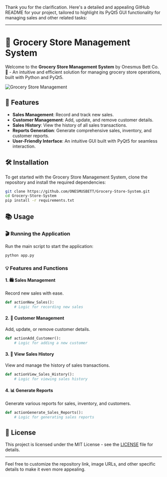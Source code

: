 Thank you for the clarification. Here's a detailed and appealing GitHub README for your project, tailored to highlight its PyQt5 GUI functionality for managing sales and other related tasks:

---

# 🛒 Grocery Store Management System

Welcome to the **Grocery Store Management System** by Onesmus Bett Co. 🌟 - An intuitive and efficient solution for managing grocery store operations, built with Python and PyQt5.

![Grocery Store Management](https://via.placeholder.com/800x200.png?text=Grocery+Store+Management+System)  <!-- Replace with an actual image URL -->

## 🚀 Features

- **Sales Management**: Record and track new sales.
- **Customer Management**: Add, update, and remove customer details.
- **Sales History**: View the history of all sales transactions.
- **Reports Generation**: Generate comprehensive sales, inventory, and customer reports.
- **User-Friendly Interface**: An intuitive GUI built with PyQt5 for seamless interaction.

## 🛠️ Installation

To get started with the Grocery Store Management System, clone the repository and install the required dependencies:

```bash
git clone https://github.com/ONESMUSBETT/Grocery-Store-System.git
cd Grocery-Store-System
pip install -r requirements.txt
```

## 📚 Usage

### 🎬 Running the Application

Run the main script to start the application:

```bash
python app.py
```

### 💡 Features and Functions

#### 1. 🛍️ Sales Management

Record new sales with ease.

```python
def actionNew_Sales():
    # Logic for recording new sales
```

#### 2. 👥 Customer Management

Add, update, or remove customer details.

```python
def actionAdd_Customer():
    # Logic for adding a new customer
```

#### 3. 📜 View Sales History

View and manage the history of sales transactions.

```python
def actionView_Sales_History():
    # Logic for viewing sales history
```

#### 4. 📊 Generate Reports

Generate various reports for sales, inventory, and customers.

```python
def actionGenerate_Sales_Reports():
    # Logic for generating sales reports
```

## 📜 License

This project is licensed under the MIT License - see the [LICENSE](LICENSE) file for details.

---

Feel free to customize the repository link, image URLs, and other specific details to make it even more appealing.
